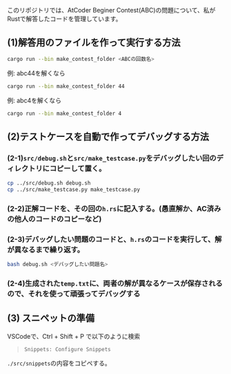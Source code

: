 このリポジトリでは、AtCoder Beginer Contest(ABC)の問題について、私がRustで解答したコードを管理しています。  

## (1)解答用のファイルを作って実行する方法 
```sh
cargo run --bin make_contest_folder <ABCの回数名>
```

例: abc44を解くなら
```sh
cargo run --bin make_contest_folder 44
```

例: abc4を解くなら
```sh
cargo run --bin make_contest_folder 4
```

## (2)テストケースを自動で作ってデバッグする方法  
### (2-1)`src/debug.sh`と`src/make_testcase.py`をデバッグしたい回のディレクトリにコピーして置く。
```sh
cp ../src/debug.sh debug.sh
cp ../src/make_testcase.py make_testcase.py
```

### (2-2)正解コードを、その回の`h.rs`に記入する。(愚直解か、AC済みの他人のコードのコピーなど)
### (2-3)デバッグしたい問題のコードと、`h.rs`のコードを実行して、解が異なるまで繰り返す。

```sh
bash debug.sh <デバッグしたい問題名>
```

### (2-4)生成された`temp.txt`に、両者の解が異なるケースが保存されるので、それを使って頑張ってデバッグする


## (3) スニペットの準備
VSCodeで、Ctrl + Shift + P で以下のように検索  
> `Snippets: Configure Snippets`

`./src/snippets`の内容をコピペする。 